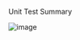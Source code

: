 Unit Test Summary

![image](https://github.com/user-attachments/assets/3c19d8bd-f28b-48b8-9eda-94c65e4355b4)

